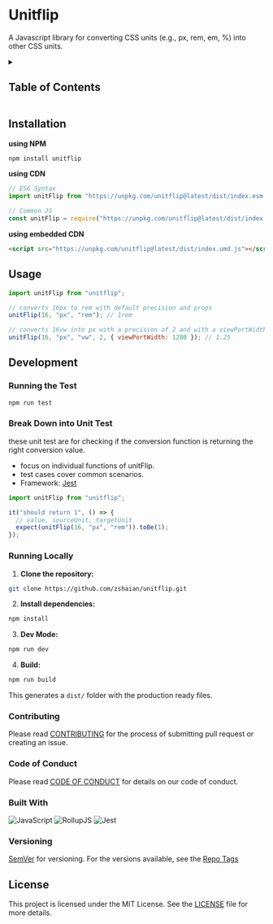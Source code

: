 # Unitflip

A Javascript library for converting CSS units (e.g., px, rem, em, %) into other CSS units.

<details>
    <summary><h2>Table of Contents</h2></summary>
    <ul>
        <li>
          <a href="#installation">Installation</a>
        </li>
        <li>
          <a href="#usage">Usage</a>
        </li>
        <li>
          <a href="#license">License</a>
        </li>
        <li>
            <a href="#development">Development</a>
        </li>
    </ul>
</details>

## Installation

**using NPM**

```bash
npm install unitflip
```

**using CDN**

```js
// ES6 Syntax
import unitFlip from "https://unpkg.com/unitflip@latest/dist/index.esm.mjs";

// Common JS
const unitFlip = require("https://unpkg.com/unitflip@latest/dist/index.cjs");
```

**using embedded CDN**

```html
<script src="https://unpkg.com/unitflip@latest/dist/index.umd.js"></script>
```

## Usage

```js
import unitFlip from "unitflip";

// converts 16px to rem with default precision and props
unitFlip(16, "px", "rem"); // 1rem

// converts 16vw into px with a precision of 2 and with a viewPortWidth set to 1280
unitFlip(16, "px", "vw", 2, { viewPortWidth: 1280 }); // 1.25
```

## Development

### Running the Test

```bash
npm run test
```

### Break Down into Unit Test 

these unit test are for checking if the conversion function is returning the right conversion value.

- focus on individual functions of unitFlip.
- test cases cover common scenarios.
- Framework: [Jest](https://jestjs.io/)

```js
import unitFlip from "unitflip";

it("should return 1", () => {
  // value, sourceUnit, targetUnit
  expect(unitFlip(16, "px", "rem")).toBe(1);
});
```

### Running Locally

1. **Clone the repository:**

```bash
git clone https://github.com/zshaian/unitflip.git
```

2. **Install dependencies:**

```bash
npm install
```

3. **Dev Mode:**

```bash
npm run dev
```

4. **Build:**

```bash
npm run build
```

This generates a `dist/` folder with the production ready files.

### Contributing
Please read [CONTRIBUTING](CONTRIBUTING.md) for the process of submitting pull request or creating an issue.

### Code of Conduct
Please read [CODE OF CONDUCT](CODE_OF_CONDUCT.md) for details on our code of conduct.

### Built With

![JavaScript](https://img.shields.io/badge/javascript-%23323330.svg?style=for-the-badge&logo=javascript&logoColor=%23F7DF1E)
![RollupJS](https://img.shields.io/badge/RollupJS-ef3335?style=for-the-badge&logo=rollup.js&logoColor=white)
![Jest](https://img.shields.io/badge/-jest-%23C21325?style=for-the-badge&logo=jest&logoColor=white)

### Versioning

[SemVer](https://semver.org/) for versioning. For the versions available, see the [Repo Tags](https://github.com/zshaian/unitflip/tags)

## License

This project is licensed under the MIT License. See the [LICENSE](LICENSE) file for more details.
